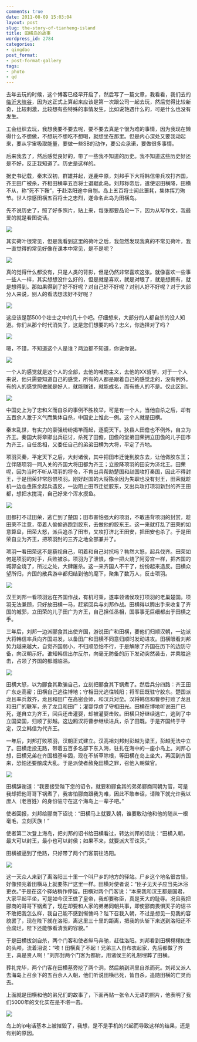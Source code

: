 ```yaml
---
comments: true
date: 2011-08-09 15:03:04
layout: post
slug: the-story-of-tianheng-island
title: 田横岛的故事
wordpress_id: 2784
categories:
- qingdao
post_format:
- post-format-gallery
tags:
- photo
- qd
---
```


去年去玩的时候，这个博客已经早开启了，然后写了一篇文章，我看看，我们去的[临沂大峡谷](http://dobila.info/alumn/qingdao/canyon-of-linyi.html)，因为这正式上算起来应该是第一次跟公司一起去玩，然后觉得比较新奇，比较刺激，比较想有些特殊的事情发生，比如说艳遇什么的，可是什么也没有发生。

工会组织去玩，我想我要不要去呢，要不要去真是个很为难的事情，因为我现在懒得什么不想做，不想玩不想吃不想喝，就想坐在那里。但是内心深处又要我动起来，要从宇宙吸取能量，要做一些SB的动作，要公众承诺，要做很多事情。

后来我去了，然后感觉良好的，带了一些我不知道的历史。我不知道这些历史好还是不好，反正我知道了。历史是这样的。



> 
据史书记载，秦末汉初，群雄并起，逐鹿中原，刘邦手下大将韩信带兵攻打齐国，齐王田广被杀，齐相田横率五百将士退踞此岛。刘邦称帝后，遣使诏田横降，田横不从，称“死不下鞍”，于赴洛阳途中自刎。岛上五百将士闻此噩耗，集体挥刀殉节。世人惊感田横五百将士之忠烈，遂命名此岛为田横岛。




先不说历史了，照了好多照片，贴上来，每张都要品论一下，因为从写作文，我最爱的就是看图说话。

[![](http://dobila.info/wp-content/uploads/2011/08/heye-450x337.jpg)](http://dobila.info/alumn/qingdao/the-story-of-tianheng-island.html/attachment/heye)

其实荷叶很常见，但是我看到这里的荷叶之后，我忽然发现我真的不常见荷叶，我一直觉得的常见好像在课本中常见，是不是呢？



[![](http://dobila.info/wp-content/uploads/2011/08/nothing-450x600.jpg)](http://dobila.info/alumn/qingdao/the-story-of-tianheng-island.html/attachment/nothing-3)

真的觉得什么都没有，只是人类的背影，但是仍然非常喜欢这张。就像喜欢一些事一些人一样，其实想想没什么好的，但是就是喜欢，就是对眼了，就是想拥有，就是想得到。那如果得到了好不好呢？对自己好不好呢？对别人好不好呢？对于大部分人来说，别人的看法想法好不好呢？

[![](http://dobila.info/wp-content/uploads/2011/08/diaoxiang-450x337.jpg)](http://dobila.info/alumn/qingdao/the-story-of-tianheng-island.html/attachment/diaoxiang)

这应该是那500个壮士之中的几十个吧。仔细想来，大部分的人都自杀的没人知道。你们从那个时代消失了，这是您们想要的吗？忠义，你选择对了吗？

[![](http://dobila.info/wp-content/uploads/2011/08/zibao-450x337.jpg)](http://dobila.info/alumn/qingdao/the-story-of-tianheng-island.html/attachment/zibao)

嗯，不错，不知道这个人是谁？两边都不知道，你说你说。

[![](http://dobila.info/wp-content/uploads/2011/08/feeling-450x337.jpg)](http://dobila.info/alumn/qingdao/the-story-of-tianheng-island.html/attachment/feeling-4)

一个人的感觉就是这个人的全部，去他的唯物主义，去他的XX哲学，对于一个人来说，他只需要知道自己的感觉，所有的人都是跟着自己的感觉走的，没有例外。有的人的感觉照做就是好人，就能赚钱，就能成名，而有些人的不是。仅此区别。


[![](http://dobila.info/wp-content/uploads/2011/08/tianjie-450x600.jpg)](http://dobila.info/alumn/qingdao/the-story-of-tianheng-island.html/attachment/tianjie)

中国史上为了忠和义而自杀的事例不胜枚举，可是有一个人，当他自杀之后，却有五百余人激于义气而集体自杀，中国史上惟此一例。这个人就是田横。

秦末乱世，有实力的豪强纷纷揭竿而起，逐鹿天下。狄县人田儋也不例外，自立为齐王。秦国大将章邯出兵征讨，杀死了田儋，田儋的堂弟田荣拥立田儋的儿子田市为齐王，自任丞相，又委任自己的弟弟田横为大将，平定了齐地。
 
项羽灭秦，平定天下之后，大封诸侯，其中把田市迁徙到胶东去，让他做胶东王；立伴随项羽一同入关的齐国大将田都为齐王；立投降项羽的田安为济北王。田荣呢，因为当时不听从项羽的将令，不肯出兵帮助楚国和赵国攻打秦国，因此不得封王，于是田荣非常怨恨项羽。刚好赵国的大将陈余因为失职也没有封王，田荣就趁机一边怂恿陈余起兵造反，一边阻止田市迁徙胶东，又出兵攻打项羽新封的齐王田都，想把水搅混，自己好来个浑水摸鱼。

[![](http://dobila.info/wp-content/uploads/2011/08/tianshi-450x600.jpg)](http://dobila.info/alumn/qingdao/the-story-of-tianheng-island.html/attachment/tianshi)

田都打不过田荣，逃亡到了楚国；田市害怕强大的项羽，不敢违背项羽的封赏，趁田荣不注意，带着人偷偷逃跑到胶东，去做他的胶东王。这一来就打乱了田荣的如意算盘，田荣大怒，派兵追杀了田市，又攻打济北王田安，把田安也杀了。于是田荣自立为齐王，把项羽封的三齐之地全部兼并了。

项羽一看田荣这不是藐视自己，明着和自己对抗吗？勃然大怒，起兵伐齐。田荣如何是项羽的对手，兵败被杀。项羽为了泄恨，像一把火烧了阿旁宫一样，把齐国的城郭全烧了，所过之处，大肆屠杀。这一来齐国人不干了，纷纷起来造反。田横众望所归，齐国的散兵游卒都归结到他的麾下，聚集了数万人，反击项羽。

[![](http://dobila.info/wp-content/uploads/2011/08/tianrong-450x600.jpg)](http://dobila.info/alumn/qingdao/the-story-of-tianheng-island.html/attachment/tianrong)

汉王刘邦一看项羽远在齐国作战，有机可乘，遂率领诸侯攻打项羽的老巢楚国。项羽无法兼顾，只好放田横一马，赶紧回兵与刘邦作战。田横得以腾出手来收复了齐国的城郭，立田荣的儿子田广为齐王，自己担任丞相，国事事无巨细都出于田横之手。 

三年后，刘邦一边派郦食其出使齐国，游说田广和田横，要他们归顺汉朝，一边派大将韩信率兵向齐国进发，以备田广和田横不同意归顺时发动进攻。田横眼看刘邦势力越来越大，自觉齐国弱小，不归顺恐怕不行，于是解除了齐国在历下的边防守备，向汉朝示好。谁知韩信出尔反尔，向毫无防备的历下发动突然袭击，并乘胜追击，占领了齐国的都城临淄。 

[![](http://dobila.info/wp-content/uploads/2011/08/tianheng-450x600.jpg)](http://dobila.info/alumn/qingdao/the-story-of-tianheng-island.html/attachment/tianheng)

田横大怒，以为郦食其欺骗自己，立刻把郦食其下锅煮了。然后兵分四路：齐王田广东走高密；田横自己逃往博地；守相田光逃往城阳；将军田既驻守胶东。楚国派龙且率兵救齐，龙且和田广在高密会师，和汉兵对垒。汉将韩信和曹参打败了龙且和田广的联军，杀了龙且和田广；灌婴俘虏了守相田光。田横在博地听说田广已死，遂自立为齐王，回兵还击灌婴，却被灌婴击败。田横只好继续逃亡，逃到了中立国梁国，归顺了彭越。这边厢汉将曹参继续进兵，杀了田既。于是齐国终于平定，汉立韩信为代齐王。
 
一年后，刘邦打败项羽，汉朝正式建立。汉高祖刘邦封彭越为梁王，彭越无法中立了。田横走投无路，带着五百多名部下东入海，驻扎在海中的一座小岛上。刘邦心想，田横兄弟在齐国根基牢固，现在不斩草除根，等田横在岛上坐大，再回到齐国来，恐怕还要酿成大乱。于是派使者赦免田横之罪，召他入朝做官。 

[![](http://dobila.info/wp-content/uploads/2011/08/tianguang-450x600.jpg)](http://dobila.info/alumn/qingdao/the-story-of-tianheng-island.html/attachment/tianguang)

田横辞谢道：“我要接受陛下您的诏令，就要和郦食其的弟弟郦商同朝为官，可是我却把他哥哥下锅煮了，我害怕郦商跟我为难，因此不敢奉诏，请陛下就允许我以庶人（老百姓）的身份驻守在这个海岛上一辈子吧。” 

使者回报，刘邦给郦商下诏说：“田横马上就要入朝，谁要敢动他和他的随从一根毫毛，立刻灭族！” 

使者第二次登上海岛，把刘邦的诏书给田横看过，转达刘邦的话说：“田横入朝，最大可以封王，最小也可以封侯；如果不来，就要派大军诛灭。” 

田横被逼到了绝路，只好带了两个门客前往洛阳。 

[![](http://dobila.info/wp-content/uploads/2011/08/tianzhan-450x600.jpg)](http://dobila.info/alumn/qingdao/the-story-of-tianheng-island.html/attachment/tianzhan)

这一天众人来到了离洛阳三十里一个叫尸乡的地方的驿站。尸乡这个地名很古怪，好像预兆着田横马上就要陈尸这里一样。田横对使者说：“臣子见天子应当先沐浴更衣。”于是在这个驿站稍作停留。田横对两个门客说：“本来我和汉王都是国君，大家平起平坐，可是如今汉王做了皇帝，我却要称臣，真是天大的耻辱。况且我把郦商的哥哥下锅煮了，现在却要和人家的弟弟同朝共事，即使郦商畏惧天子的诏书不敢把我怎么样，我自己能不感到惭愧吗？陛下召我入朝，不过是想见一见我的容貌罢了，现在陛下就在洛阳，离这里三十里的距离，把我的头斩下来送到洛阳还不会腐烂，陛下还能够看清我的容貌。” 

于是田横拔剑自杀，两个门客和使者纵马奔驰，赶往洛阳。刘邦看到田横栩栩如生的头颅，流着泪说：“唉！田横真了不起！兄弟三人自布衣起家，先后都做了齐王，真是贤人啊！”刘邦封两个门客为都尉，用诸侯王的礼制埋葬了田横。 

葬礼完毕，两个门客在田横墓旁挖了两个洞，然后躺到洞里自杀而死。刘邦又派人去海岛上召余下的五百余人入朝，他们听说田横已死，皆自杀，追随田横的亡灵而去。



上面就是田横和他的弟兄们的故事了，下面再贴一张令人无语的照片，他表明了我们5000年的文化实在是不堪一击。

[![](http://dobila.info/wp-content/uploads/2011/08/phone-450x600.jpg)](http://dobila.info/alumn/qingdao/the-story-of-tianheng-island.html/attachment/phone-2)

岛上的ip电话基本上被摧毁了，我想，是不是手机的兴起而导致这样的结果，还是有别的原因。
